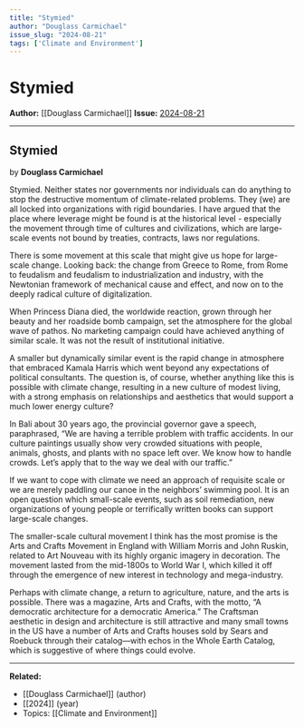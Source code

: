 ```yaml
---
title: "Stymied"
author: "Douglass Carmichael"
issue_slug: "2024-08-21"
tags: ['Climate and Environment']
---
```


# Stymied

**Author:** [[Douglass Carmichael]]
**Issue:** [2024-08-21](https://plex.collectivesensecommons.org/2024-08-21/)

---

## Stymied
by **Douglass Carmichael**

Stymied. Neither states nor governments nor individuals can do anything to stop the destructive momentum of climate-related problems. They (we) are all locked into organizations with rigid boundaries. I have argued that the place where leverage might be found is at the historical level - especially the movement through time of cultures and civilizations, which are large-scale events not bound by treaties, contracts, laws nor regulations.

There is some movement at this scale that might give us hope for large-scale change. Looking back: the change from Greece to Rome, from Rome to feudalism and feudalism to industrialization and industry, with the Newtonian framework of mechanical cause and effect, and now on to the deeply radical culture of digitalization.

When Princess Diana died, the worldwide reaction, grown through her beauty and her roadside bomb campaign, set the atmosphere for the global wave of pathos. No marketing campaign could have achieved anything of similar scale. It was not the result of institutional initiative.

A smaller but dynamically similar event is the rapid change in atmosphere that embraced Kamala Harris which went beyond any expectations of political consultants. The question is, of course, whether anything like this is possible with climate change, resulting in a new culture of modest living, with a strong emphasis on relationships and aesthetics that would support a much lower energy culture?

In Bali about 30 years ago, the provincial governor gave a speech, paraphrased, “We are having a terrible problem with traffic accidents. In our culture paintings usually show very crowded situations with people, animals, ghosts, and plants with no space left over. We know how to handle crowds. Let’s apply that to the way we deal with our traffic.” 

If we want to cope with climate we need an approach of requisite scale or we are merely paddling our canoe in the neighbors’ swimming pool. It is an open question which small-scale events, such as soil remediation, new organizations of young people or terrifically written books can support large-scale changes.

The smaller-scale cultural movement I think has the most promise is the Arts and Crafts Movement in England with William Morris and John Ruskin, related to Art Nouveau with its highly organic imagery in decoration. The movement lasted from the mid-1800s to World War I, which killed it off through the emergence of new interest in technology and mega-industry.

Perhaps with climate change, a return to agriculture, nature, and the arts is possible. There was a magazine, Arts and Crafts, with the motto, “A democratic architecture for a democratic America.” The Craftsman aesthetic in design and architecture is still attractive and many small towns in the US have a number of Arts and Crafts houses sold by Sears and Roebuck through their catalog—with echos in the Whole Earth Catalog, which is suggestive of where things could evolve.

---

**Related:**
- [[Douglass Carmichael]] (author)
- [[2024]] (year)
- Topics: [[Climate and Environment]]

